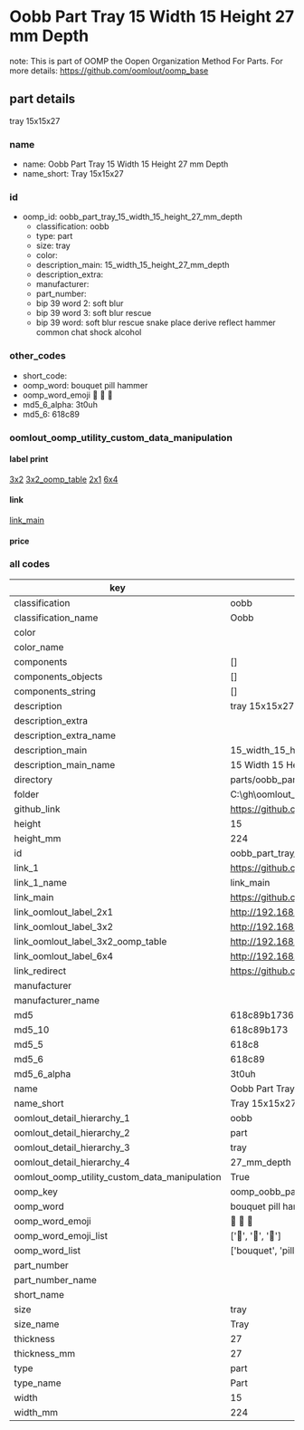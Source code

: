 # Oobb Part Tray 15 Width 15 Height 27 mm Depth  

note: This is part of OOMP the Oopen Organization Method For Parts. For more details: https://github.com/oomlout/oomp_base

##  part details
  



tray 15x15x27



### name
* name: Oobb Part Tray 15 Width 15 Height 27 mm Depth
* name_short: Tray 15x15x27 
### id
* oomp_id: oobb_part_tray_15_width_15_height_27_mm_depth
  * classification: oobb
  * type: part
  * size: tray
  * color: 
  * description_main: 15_width_15_height_27_mm_depth
  * description_extra: 
  * manufacturer: 
  * part_number: 
  * bip 39 word 2: soft blur
  * bip 39 word 3: soft blur rescue
  * bip 39 word: soft blur rescue snake place derive reflect hammer common chat shock alcohol

### other_codes
* short_code: 
* oomp_word: bouquet pill hammer
* oomp_word_emoji :bouquet: :pill: :hammer:
* md5_6_alpha: 3t0uh
* md5_6: 618c89






### oomlout_oomp_utility_custom_data_manipulation
#### label print
[3x2](http://192.168.1.245:1112/?label=oomp%203t0uh)
[3x2_oomp_table](http://192.168.1.108:1112/?label=oomp%203t0uh)
[2x1](http://192.168.1.242:1112/?label=oomp%203t0uh)
[6x4](http://192.168.1.55:1112/?label=oomp%203t0uh)    

#### link

[link_main](https://github.com/oomlout/oomlout_oobb_version_4_generated_parts/tree/main/navigation_oomp/oobb/part/tray/15_width_15_height_27_mm_depth/part)                              

#### price







### all codes 
| key | value |  
| --- | --- |  
| classification | oobb |  
| classification_name | Oobb |  
| color |  |  
| color_name |  |  
| components | [] |  
| components_objects | [] |  
| components_string | [] |  
| description | tray 15x15x27 |  
| description_extra |  |  
| description_extra_name |  |  
| description_main | 15_width_15_height_27_mm_depth |  
| description_main_name | 15 Width 15 Height 27 mm Depth |  
| directory | parts/oobb_part_tray_15_width_15_height_27_mm_depth |  
| folder | C:\gh\oomlout_oobb_version_4_generated_parts\parts\oobb_part_tray_15_width_15_height_27_mm_depth |  
| github_link | https://github.com/oomlout/oomlout_oomp_part_src/tree/main/parts/oobb_part_tray_15_width_15_height_27_mm_depth |  
| height | 15 |  
| height_mm | 224 |  
| id | oobb_part_tray_15_width_15_height_27_mm_depth |  
| link_1 | https://github.com/oomlout/oomlout_oobb_version_4_generated_parts/tree/main/navigation_oomp/oobb/part/tray/15_width_15_height_27_mm_depth/part |  
| link_1_name | link_main |  
| link_main | https://github.com/oomlout/oomlout_oobb_version_4_generated_parts/tree/main/navigation_oomp/oobb/part/tray/15_width_15_height_27_mm_depth/part |  
| link_oomlout_label_2x1 | http://192.168.1.242:1112/?label=oomp%203t0uh |  
| link_oomlout_label_3x2 | http://192.168.1.245:1112/?label=oomp%203t0uh |  
| link_oomlout_label_3x2_oomp_table | http://192.168.1.108:1112/?label=oomp%203t0uh |  
| link_oomlout_label_6x4 | http://192.168.1.55:1112/?label=oomp%203t0uh |  
| link_redirect | https://github.com/oomlout/oomlout_oobb_version_4_generated_parts/tree/main/parts/oobb_tray_15_15_27 |  
| manufacturer |  |  
| manufacturer_name |  |  
| md5 | 618c89b173689684edd2ecd36e461e72 |  
| md5_10 | 618c89b173 |  
| md5_5 | 618c8 |  
| md5_6 | 618c89 |  
| md5_6_alpha | 3t0uh |  
| name | Oobb Part Tray 15 Width 15 Height 27 mm Depth |  
| name_short | Tray 15x15x27  |  
| oomlout_detail_hierarchy_1 | oobb |  
| oomlout_detail_hierarchy_2 | part |  
| oomlout_detail_hierarchy_3 | tray |  
| oomlout_detail_hierarchy_4 | 27_mm_depth |  
| oomlout_oomp_utility_custom_data_manipulation | True |  
| oomp_key | oomp_oobb_part_tray_15_width_15_height_27_mm_depth |  
| oomp_word | bouquet pill hammer |  
| oomp_word_emoji | :bouquet: :pill: :hammer: |  
| oomp_word_emoji_list | [':bouquet:', ':pill:', ':hammer:'] |  
| oomp_word_list | ['bouquet', 'pill', 'hammer'] |  
| part_number |  |  
| part_number_name |  |  
| short_name |  |  
| size | tray |  
| size_name | Tray |  
| thickness | 27 |  
| thickness_mm | 27 |  
| type | part |  
| type_name | Part |  
| width | 15 |  
| width_mm | 224 |  
